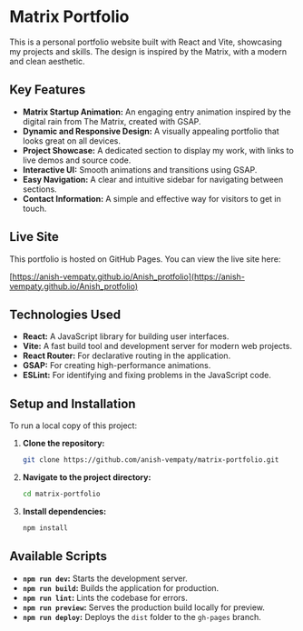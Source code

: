 # Matrix Portfolio

This is a personal portfolio website built with React and Vite, showcasing my projects and skills. The design is inspired by the Matrix, with a modern and clean aesthetic.

## Key Features

*   **Matrix Startup Animation:** An engaging entry animation inspired by the digital rain from The Matrix, created with GSAP.
*   **Dynamic and Responsive Design:** A visually appealing portfolio that looks great on all devices.
*   **Project Showcase:** A dedicated section to display my work, with links to live demos and source code.
*   **Interactive UI:** Smooth animations and transitions using GSAP.
*   **Easy Navigation:** A clear and intuitive sidebar for navigating between sections.
*   **Contact Information:** A simple and effective way for visitors to get in touch.

## Live Site

This portfolio is hosted on GitHub Pages. You can view the live site here:

[https://anish-vempaty.github.io/Anish_protfolio](https://anish-vempaty.github.io/Anish_protfolio)

## Technologies Used

*   **React:** A JavaScript library for building user interfaces.
*   **Vite:** A fast build tool and development server for modern web projects.
*   **React Router:** For declarative routing in the application.
*   **GSAP:** For creating high-performance animations.
*   **ESLint:** For identifying and fixing problems in the JavaScript code.

## Setup and Installation

To run a local copy of this project:

1.  **Clone the repository:**
    ```bash
    git clone https://github.com/anish-vempaty/matrix-portfolio.git
    ```
2.  **Navigate to the project directory:**
    ```bash
    cd matrix-portfolio
    ```
3.  **Install dependencies:**
    ```bash
    npm install
    ```

## Available Scripts

*   **`npm run dev`:** Starts the development server.
*   **`npm run build`:** Builds the application for production.
*   **`npm run lint`:** Lints the codebase for errors.
*   **`npm run preview`:** Serves the production build locally for preview.
*   **`npm run deploy`:** Deploys the `dist` folder to the `gh-pages` branch.
